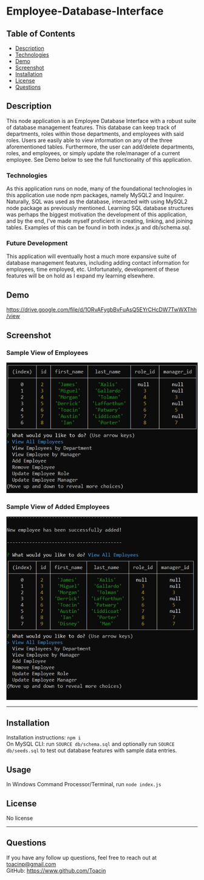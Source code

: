 # Employee-Database-Interface

## Table of Contents
* [Description](##Description)
* [Technologies](##Technologies)
* [Demo](##Demo)
* [Screenshot](##Screenshot)
* [Installation](##Installation)
* [License](##License)
* [Questions](##Questions)


## Description

This node application is an Employee Database Interface with a robust suite of database management features. This database can keep track of departments, roles within those departments, and employees with said roles. Users are easily able to view information on any of the three aforementioned tables. Furthermore, the user can add/delete departments, roles, and employees, or simply update the role/manager of a current employee. See Demo below to see the full functionality of this application.

### Technologies

As this application runs on node, many of the foundational technologies in this application use node npm packages, namely MySQL2 and Inquirer. Naturally, SQL was used as the database, interacted with using MySQL2 node package as previously mentioned. Learning SQL database structures was perhaps the biggest motivation the development of this application, and by the end, I've made myself proficient in creating, linking, and joining tables. Examples of this can be found in both index.js and db/schema.sql.

### Future Development

This application will eventually host a much more expansive suite of database management features, including adding contact information for employees, time employed, etc. Unfortunately, development of these features will be on hold as I expand my learning elsewhere.

## Demo

https://drive.google.com/file/d/1ORvAFygbBvFuAsQ5EYrCHcDW7TwWXThh/view

## Screenshot

### Sample View of Employees
![Sample Interaction](./assets/images/Screenshot.JPG)

### Sample View of Added Employees
![Sample Interaction2](./assets/images/Screenshot2.JPG)

---

## Installation

Installation instructions: `npm i`  
On MySQL CLI: run `SOURCE db/schema.sql` and optionally run `SOURCE db/seeds.sql` to test out database features with sample data entries.

## Usage

In Windows Command Processor/Terminal, run `node index.js`


## License

No license

---

## Questions

If you have any follow up questions, feel free to reach out at toacinp@gmail.com  
GitHub: https://www.github.com/Toacin